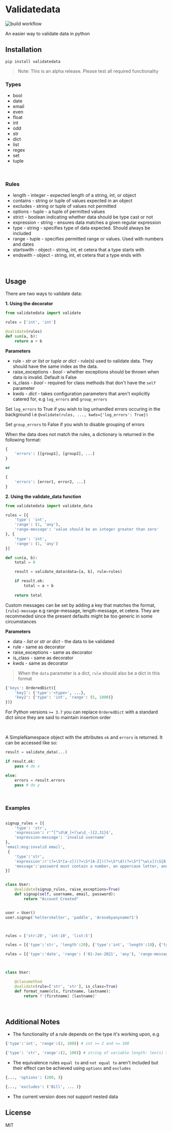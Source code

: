 # Validatedata
![build workflow](https://github.com/Edward-K1/validatedata/actions/workflows/release.yml/badge.svg)
&nbsp;

An easier way to validate data in python


## Installation

```shell
pip install validatedata
```


> Note: This is an alpha release. Please test all required functionality


### Types

- bool
- date
- email
- even
- float
- int
- odd
- str
- dict
- list
- regex
- set
- tuple

&nbsp;



### Rules
- length - integer - expected length of a string, int, or object
- contains - string or tuple of values expected in an object
- excludes - string or tuple of values not permitted
- options - tuple - a tuple of permitted values
- strict - boolean indicating whether data should be type cast or not
- expression - string - ensures data matches a given regular expression
- type - string - specifies type of data expected. Should always be included
- range - tuple - specifies permitted range or values. Used with numbers and dates
- startswith - object - string, int, et cetera that a type starts with
- endswith - object - string, int, et cetera that a type ends with

&nbsp;


## Usage



There are two ways to validate data:

**1. Using the decorator**

```python
from validatedata import validate

rules = ['int', 'int']

@validate(rules)
def sum(a, b):
    return a + b

```

**Parameters**

* rule - *str or list or tuple or dict* - rule(s) used to validate data. They should have the same index as the data.
* raise_exceptions - *bool* - whether exceptions should be thrown when data is invalid. Default is False
* is_class - *bool* - required for class methods that don't have the `self` parameter
* kwds - *dict* - takes configuration parameters that aren't explicitly catered for, e.g `log_errors` and `group_errors`

Set `log_errors` to True if you wish to log unhandled errors occuring in the background i.e `@validate(rules, ..., kwds={'log_errors': True})`

Set `group_errors` to False if you wish to disable grouping of errors

When the data does not match the rules, a dictionary is returned in the following format:

```python
{
    'errors': [[group1], [group2], ...]
}

or

{
    'errors': [error1, error2, ...]
}
```


**2. Using the validate_data function**

```python
from validatedata import validate_data

rules = [{
    'type': 'int',
    'range': (1, 'any'),
    'range-message': 'value should be an integer greater than zero'
}, {
    'type': 'int',
    'range': (1, 'any')
}]

def sum(a, b):
    total = 0

    result = validate_data(data=[a, b], rule=rules)

    if result.ok:
        total = a + b
    
    return total

```


Custom messages can be set by adding a key that matches the format, `{rule}-message` e.g range-message, length-message, et cetera. They are recommeded since the present defaults might be too generic in some circumstances


**Parameters**

- data - *list or str or dict* - the data to be validated
- rule - same as decorator
- raise_exceptions - same as decorator
- is_class - same as decorator
- kwds - same as decorator

> When the `data` parameter is a dict, `rule` should also be a dict in this format
```python
{'keys': OrderedDict({
    'key1': {'type':'<type>', ...},
    'key2': {'type': 'int', 'range': (5, 1000)}
})}
```
For Python versions `>= 3.7` you can replace `OrderedDict` with a standard dict since they are said to maintain insertion order

&nbsp;

A SimpleNamespace object with the attributes `ok` and `errors` is returned. It can be accessed like so:

```python
result = validate_data(...)

if result.ok:
    pass # do x

else:
    errors = result.errors
    pass # do y

```

&nbsp;


### Examples
```python

signup_rules = [{
    'type': 'str',
    'expression': r'^[^\d\W_]+[\w\d_-]{2,31}$',
    'expression-message': 'invalid username'
}, 
'email:msg:invalid email',
 {
    'type':'str',
    'expression':r'(?=\S*[a-z])(?=\S*[A-Z])(?=\S*\d)(?=\S*[^\w\s])\S{8,}$',
    'message':'password must contain a number, an uppercase letter, and should be at least 8 characters long without spaces'
}]


class User:
    @validate(signup_rules, raise_exceptions=True)
    def signup(self, username, email, password):
        return "Account Created"


user = User()
user.signup('helterskelter', 'paddle', 'Arosebyanyname?1')



rules = ['str:20', 'int:10', 'list:5']

rules = [{'type':'str', 'length':20}, {'type':'int', 'length':10}, {'type':'list', 'length': 5}]

rules = [{'type':'date', 'range': ('01-Jan-2021', 'any'), 'range-message':'the lowest date is 1st Jan 2021'}]



class User:

    @classmethod
    @validate(rule=['str', 'str'], is_class=True)
    def format_name(cls, firstname, lastname):
        return f'{firstname} {lastname}'

```

&nbsp;
## Additional Notes

- The functionality of a rule depends on the type it's working upon, e.g

```python
{'type':'int', 'range':(2, 100)} # int >= 2 and <= 100

{'type': 'str', 'range':(2, 100)} # string of variable length: len(s) >= 2 and len(s) <= 100


```

- The equivalence rules `equal to` and `not equal to` aren't included but their effect can be achieved using `options` and `excludes`

```python
{..., 'options': (200, )}

{..., 'excludes': ('Bill', ... )}
```


- The current version does not support nested data



## License
MIT